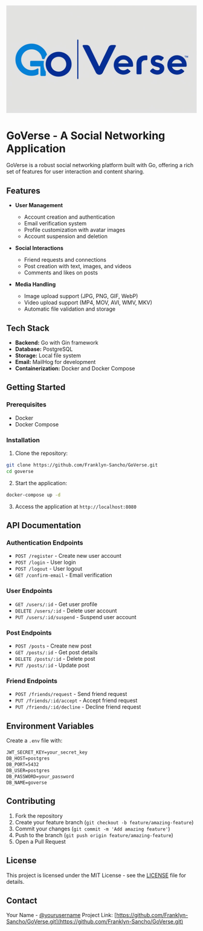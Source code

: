 ![Descrição da imagem](./assets/logo.jpg)
# GoVerse - A Social Networking Application

GoVerse is a robust social networking platform built with Go, offering a rich set of features for user interaction and content sharing.

## Features

- **User Management**
    - Account creation and authentication
    - Email verification system
    - Profile customization with avatar images
    - Account suspension and deletion

- **Social Interactions**
    - Friend requests and connections
    - Post creation with text, images, and videos
    - Comments and likes on posts

- **Media Handling**
    - Image upload support (JPG, PNG, GIF, WebP)
    - Video upload support (MP4, MOV, AVI, WMV, MKV)
    - Automatic file validation and storage

## Tech Stack

- **Backend:** Go with Gin framework
- **Database:** PostgreSQL
- **Storage:** Local file system
- **Email:** MailHog for development
- **Containerization:** Docker and Docker Compose

## Getting Started

### Prerequisites

- Docker
- Docker Compose

### Installation

1. Clone the repository:
```bash
git clone https://github.com/Franklyn-Sancho/GoVerse.git
cd goverse
```

2. Start the application:
```bash
docker-compose up -d
```

3. Access the application at `http://localhost:8080`

## API Documentation

### Authentication Endpoints
- `POST /register` - Create new user account
- `POST /login` - User login
- `POST /logout` - User logout
- `GET /confirm-email` - Email verification

### User Endpoints
- `GET /users/:id` - Get user profile
- `DELETE /users/:id` - Delete user account
- `PUT /users/:id/suspend` - Suspend user account

### Post Endpoints
- `POST /posts` - Create new post
- `GET /posts/:id` - Get post details
- `DELETE /posts/:id` - Delete post
- `PUT /posts/:id` - Update post

### Friend Endpoints
- `POST /friends/request` - Send friend request
- `PUT /friends/:id/accept` - Accept friend request
- `PUT /friends/:id/decline` - Decline friend request

## Environment Variables

Create a `.env` file with:
```
JWT_SECRET_KEY=your_secret_key
DB_HOST=postgres
DB_PORT=5432
DB_USER=postgres
DB_PASSWORD=your_password
DB_NAME=goverse
```

## Contributing

1. Fork the repository
2. Create your feature branch (`git checkout -b feature/amazing-feature`)
3. Commit your changes (`git commit -m 'Add amazing feature'`)
4. Push to the branch (`git push origin feature/amazing-feature`)
5. Open a Pull Request

## License

This project is licensed under the MIT License - see the [LICENSE](LICENSE) file for details.

## Contact

Your Name - [@yourusername](https://twitter.com/yourusername)
Project Link: [https://github.com/Franklyn-Sancho/GoVerse.git](https://github.com/Franklyn-Sancho/GoVerse.git)



